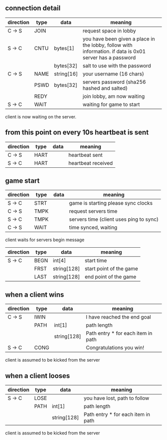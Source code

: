 ## connection detail

| direction | type | data       | meaning                                                                                                  |
|-----------|------|------------|----------------------------------------------------------------------------------------------------------|
| C -> S    | JOIN |            | request space in lobby                                                                                   |
| S -> C    | CNTU | bytes[1]   | you have been given a place in the lobby, follow with information. if data is 0x01 server has a password |
|           |      | bytes[32]  | salt to use with the password                                                                            | 
| C -> S    | NAME | string[16] | your username (16 chars)                                                                                 |
|           | PSWD | bytes[32]  | servers password (sha256 hashed and salted)                                                              |
|           | REDY |            | join lobby, am now waiting                                                                               |
| S -> C    | WAIT |            | waiting for game to start                                                                                |

client is now waiting on the server.

## from this point on every 10s heartbeat is sent

| direction | type  | data | meaning            |
|-----------|-------|------|--------------------|
| C -> S    | HART  |      | heartbeat sent     |
| S -> C    | HART  |      | heartbeat received |


## game start

| direction | type  | data | meaning                                 |
|-----------|-------|------|-----------------------------------------|
| S -> C    | STRT  |      | game is starting please sync clocks     |
| C -> S    | TMPK  |      | request servers time                    |
| S -> C    | TMPK  |      | servers time (client uses ping to sync) |
| C -> S    | WAIT  |      | time synced, waiting                    | 

client waits for servers begin message

| direction | type  | data        | meaning                  |
|-----------|-------|-------------|--------------------------|
| S -> C    | BEGN  | int[4]      | start time               |
|           | FRST  | string[128] | start point of the game  |
|           | LAST  | string[128] | end point of the game    |


## when a client wins
| direction | type  | data        | meaning                            |
|-----------|-------|-------------|------------------------------------|
| C -> S    | IWIN  |             | I have reached the end goal        |
|           | PATH  | int[1]      | path length                        |
|           |       | string[128] | Path entry * for each item in path |
| S -> C    | CONG  |             | Congratulations you win!           |

client is assumed to be kicked from the server


## when a client looses
| direction | type  | data        | meaning                            |
|-----------|-------|-------------|------------------------------------|
| S -> C    | LOSE  |             | you have lost, path to follow      |
|           | PATH  | int[1]      | path length                        |
|           |       | string[128] | Path entry * for each item in path |

client is assumed to be kicked from the server 